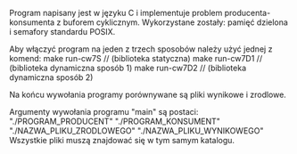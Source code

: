 Program napisany jest w języku C i implementuje problem producenta-konsumenta z buforem cyklicznym.
Wykorzystane zostały: pamięć dzielona i semafory standardu POSIX.

Aby włączyć program na jeden z trzech sposobów należy użyć jednej z komend:
    make run-cw7S       // (biblioteka statyczna)
    make run-cw7D1      // (biblioteka dynamiczna sposób 1)
    make run-cw7D2      // (biblioteka dynamiczna sposób 2)

Na końcu wywołania programy porównywane są pliki wynikowe i zrodlowe.

Argumenty wywołania programu "main" są postaci:
    "./PROGRAM_PRODUCENT" "./PROGRAM_KONSUMENT" "./NAZWA_PLIKU_ZRODLOWEGO"  "./NAZWA_PLIKU_WYNIKOWEGO"
Wszystkie pliki muszą znajdować się w tym samym katalogu.

